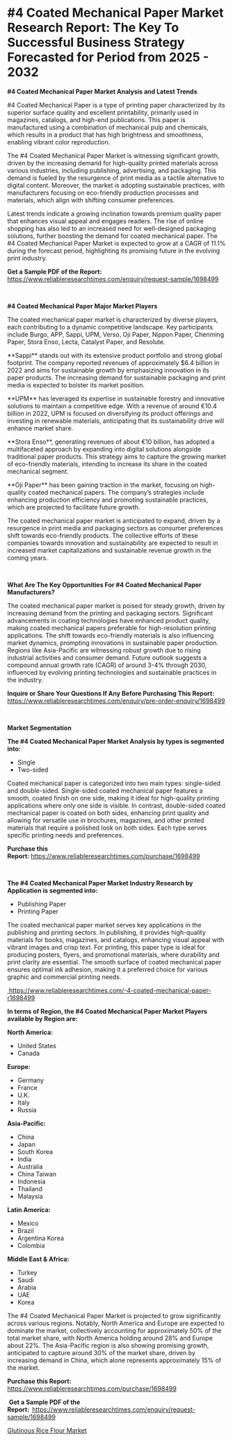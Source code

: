 <p><h1>#4 Coated Mechanical Paper Market Research Report: The Key To Successful Business Strategy Forecasted for Period from 2025 - 2032</h1></p><p><strong>#4 Coated Mechanical Paper Market Analysis and Latest Trends</strong></p>
<p><p>#4 Coated Mechanical Paper is a type of printing paper characterized by its superior surface quality and excellent printability, primarily used in magazines, catalogs, and high-end publications. This paper is manufactured using a combination of mechanical pulp and chemicals, which results in a product that has high brightness and smoothness, enabling vibrant color reproduction.</p><p>The #4 Coated Mechanical Paper Market is witnessing significant growth, driven by the increasing demand for high-quality printed materials across various industries, including publishing, advertising, and packaging. This demand is fueled by the resurgence of print media as a tactile alternative to digital content. Moreover, the market is adopting sustainable practices, with manufacturers focusing on eco-friendly production processes and materials, which align with shifting consumer preferences.</p><p>Latest trends indicate a growing inclination towards premium quality paper that enhances visual appeal and engages readers. The rise of online shopping has also led to an increased need for well-designed packaging solutions, further boosting the demand for coated mechanical paper. The #4 Coated Mechanical Paper Market is expected to grow at a CAGR of 11.1% during the forecast period, highlighting its promising future in the evolving print industry.</p></p>
<p><strong>Get a Sample PDF of the Report:&nbsp;</strong> <a href="https://www.reliableresearchtimes.com/enquiry/request-sample/1698499?utm_campaign=2722&utm_medium=2&utm_source=Github&utm_content=ia&utm_term=27032025&utm_id=4-coated-mechanical-paper">https://www.reliableresearchtimes.com/enquiry/request-sample/1698499</a></p>
<p>&nbsp;</p>
<p><strong>#4 Coated Mechanical Paper Major Market Players</strong></p>
<p><p>The coated mechanical paper market is characterized by diverse players, each contributing to a dynamic competitive landscape. Key participants include Burgo, APP, Sappi, UPM, Verso, Oji Paper, Nippon Paper, Chenming Paper, Stora Enso, Lecta, Catalyst Paper, and Resolute.</p><p>**Sappi** stands out with its extensive product portfolio and strong global footprint. The company reported revenues of approximately $6.4 billion in 2022 and aims for sustainable growth by emphasizing innovation in its paper products. The increasing demand for sustainable packaging and print media is expected to bolster its market position.</p><p>**UPM** has leveraged its expertise in sustainable forestry and innovative solutions to maintain a competitive edge. With a revenue of around €10.4 billion in 2022, UPM is focused on diversifying its product offerings and investing in renewable materials, anticipating that its sustainability drive will enhance market share.</p><p>**Stora Enso**, generating revenues of about €10 billion, has adopted a multifaceted approach by expanding into digital solutions alongside traditional paper products. This strategy aims to capture the growing market of eco-friendly materials, intending to increase its share in the coated mechanical segment.</p><p>**Oji Paper** has been gaining traction in the market, focusing on high-quality coated mechanical papers. The company’s strategies include enhancing production efficiency and promoting sustainable practices, which are projected to facilitate future growth.</p><p>The coated mechanical paper market is anticipated to expand, driven by a resurgence in print media and packaging sectors as consumer preferences shift towards eco-friendly products. The collective efforts of these companies towards innovation and sustainability are expected to result in increased market capitalizations and sustainable revenue growth in the coming years.</p></p>
<p>&nbsp;</p>
<p><strong>What Are The Key Opportunities For #4 Coated Mechanical Paper Manufacturers?</strong></p>
<p><p>The coated mechanical paper market is poised for steady growth, driven by increasing demand from the printing and packaging sectors. Significant advancements in coating technologies have enhanced product quality, making coated mechanical papers preferable for high-resolution printing applications. The shift towards eco-friendly materials is also influencing market dynamics, prompting innovations in sustainable paper production. Regions like Asia-Pacific are witnessing robust growth due to rising industrial activities and consumer demand. Future outlook suggests a compound annual growth rate (CAGR) of around 3-4% through 2030, influenced by evolving printing technologies and sustainable practices in the industry.</p></p>
<p><strong>Inquire or Share Your Questions If Any Before Purchasing This Report:</strong> <a href="https://www.reliableresearchtimes.com/enquiry/pre-order-enquiry/1698499?utm_campaign=2722&utm_medium=2&utm_source=Github&utm_content=ia&utm_term=27032025&utm_id=4-coated-mechanical-paper">https://www.reliableresearchtimes.com/enquiry/pre-order-enquiry/1698499</a></p>
<p>&nbsp;</p>
<p><strong>Market Segmentation</strong></p>
<p><strong>The #4 Coated Mechanical Paper Market Analysis by types is segmented into:</strong></p>
<p><ul><li>Single</li><li>Two-sided</li></ul></p>
<p><p>Coated mechanical paper is categorized into two main types: single-sided and double-sided. Single-sided coated mechanical paper features a smooth, coated finish on one side, making it ideal for high-quality printing applications where only one side is visible. In contrast, double-sided coated mechanical paper is coated on both sides, enhancing print quality and allowing for versatile use in brochures, magazines, and other printed materials that require a polished look on both sides. Each type serves specific printing needs and preferences.</p></p>
<p><strong>Purchase this Report:&nbsp;</strong><a href="https://www.reliableresearchtimes.com/purchase/1698499?utm_campaign=2722&utm_medium=2&utm_source=Github&utm_content=ia&utm_term=27032025&utm_id=4-coated-mechanical-paper">https://www.reliableresearchtimes.com/purchase/1698499</a></p>
<p>&nbsp;</p>
<p><strong>The #4 Coated Mechanical Paper Market Industry Research by Application is segmented into:</strong></p>
<p><ul><li>Publishing Paper</li><li>Printing Paper</li></ul></p>
<p><p>The coated mechanical paper market serves key applications in the publishing and printing sectors. In publishing, it provides high-quality materials for books, magazines, and catalogs, enhancing visual appeal with vibrant images and crisp text. For printing, this paper type is ideal for producing posters, flyers, and promotional materials, where durability and print clarity are essential. The smooth surface of coated mechanical paper ensures optimal ink adhesion, making it a preferred choice for various graphic and commercial printing needs.</p></p>
<p><a href="https://www.reliableresearchtimes.com/-4-coated-mechanical-paper-r1698499?utm_campaign=2722&utm_medium=2&utm_source=Github&utm_content=ia&utm_term=27032025&utm_id=4-coated-mechanical-paper">&nbsp;https://www.reliableresearchtimes.com/-4-coated-mechanical-paper-r1698499</a></p>
<p><strong>In terms of Region, the #4 Coated Mechanical Paper Market Players available by Region are:</strong></p>
<p>
    <p> <strong> North America: </strong>
        <ul>
            <li>United States</li>
            <li>Canada</li>
        </ul>
        </p> 
    <p> <strong> Europe: </strong>
        <ul>
            <li>Germany</li>
            <li>France</li>
            <li>U.K.</li>
            <li>Italy</li>
            <li>Russia</li>
        </ul>
        </p> 
    <p> <strong> Asia-Pacific: </strong>
        <ul>
            <li>China</li>
            <li>Japan</li>
            <li>South Korea</li>
            <li>India</li>
            <li>Australia</li>
            <li>China Taiwan</li>
            <li>Indonesia</li>
            <li>Thailand</li>
            <li>Malaysia</li>
        </ul>
        </p> 
    <p> <strong> Latin America: </strong>
        <ul>
            <li>Mexico</li>
            <li>Brazil</li>
            <li>Argentina Korea</li>
            <li>Colombia</li>
        </ul>
        </p> 
    <p> <strong> Middle East & Africa: </strong>
        <ul>
            <li>Turkey</li>
            <li>Saudi</li>
            <li>Arabia</li>
            <li>UAE</li>
            <li>Korea</li>
        </ul>
    </p>
    </p>
<p><p>The #4 Coated Mechanical Paper Market is projected to grow significantly across various regions. Notably, North America and Europe are expected to dominate the market, collectively accounting for approximately 50% of the total market share, with North America holding around 28% and Europe about 22%. The Asia-Pacific region is also showing promising growth, anticipated to capture around 30% of the market share, driven by increasing demand in China, which alone represents approximately 15% of the market.</p></p>
<p><strong>Purchase this Report: </strong><a href="https://www.reliableresearchtimes.com/purchase/1698499?utm_campaign=2722&utm_medium=2&utm_source=Github&utm_content=ia&utm_term=27032025&utm_id=4-coated-mechanical-paper">https://www.reliableresearchtimes.com/purchase/1698499</a></p>
<p>&nbsp;<strong>Get a Sample PDF of the Report:&nbsp;&nbsp;</strong><a href="https://www.reliableresearchtimes.com/enquiry/request-sample/1698499?utm_campaign=2722&utm_medium=2&utm_source=Github&utm_content=ia&utm_term=27032025&utm_id=4-coated-mechanical-paper">https://www.reliableresearchtimes.com/enquiry/request-sample/1698499</a></p>
<p><strong></strong></p>
<p><p><a href="https://github.com/ezahdyre/Market-Research-Report-List-1/blob/main/glutinous-rice-flour-market.md?utm_campaign=2722&utm_medium=2&utm_source=Github&utm_content=ia&utm_term=27032025&utm_id=4-coated-mechanical-paper">Glutinous Rice Flour Market</a></p></p>